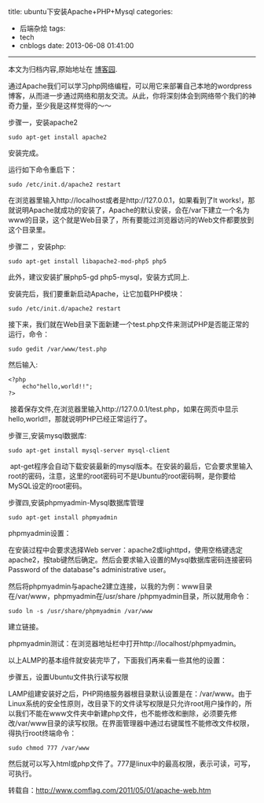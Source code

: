 title: ubuntu下安装Apache+PHP+Mysql
categories:
  - 后端杂烩
tags:
  - tech
  - cnblogs
date: 2013-06-08 01:41:00
---

<div class="history-article">本文为归档内容,原始地址在 <a href="http://www.cnblogs.com/hustskyking/archive/2013/06/08/apache-php-mysql.html" target="_blank">博客园</a>.</div>

<p><span>通过Apache我们可以学习php网络编程，可以用它来部署自己本地的wordpress博客，从而进一步通过网络和朋友交流。从此，你将深刻体会到网络带个我们的神奇力量，至少我是这样觉得的～～</span></p>
<p><span>步骤一，安装apache2</span></p>

```
sudo apt-get install apache2

```

<p><span>安装完成。&nbsp;</span></p>
<p>运行如下命令重启下：</p>

```
sudo /etc/init.d/apache2 restart

```

<p><span>在浏览器里输入http://localhost或者是http://127.0.0.1，如果看到了It works!，那就说明Apache就成功的安装了，Apache的默认安装，会在/var下建立一个名为www的目录，这个就是Web目录了，所有要能过浏览器访问的Web文件都要放到这个目录里。</span></p>
<p><span>步骤二 ，安装php:</span></p>

```
sudo apt-get install libapache2-mod-php5 php5

```

<p>此外，建议安装扩展php5-gd php5-mysql，安装方式同上.</p>
<p>安装完后，我们要重新启动Apache，让它加载PHP模块：</p>

```
sudo /etc/init.d/apache2 restart

```

<p><span>接下来，我们就在Web目录下面新建一个test.php文件来测试PHP是否能正常的运行，命令：</span></p>
<div>
<div id="highlighter_322963" class="syntaxhighlighter  cpp">
<div class="toolbar">

```
sudo gedit /var/www/test.php

```

<p><span>然后输入:</span></p>

```
<?php
    echo"hello,world!!";
?>

```

<p>&nbsp;<span>接着保存文件,在浏览器里输入http://127.0.0.1/test.php，如果在网页中显示hello,world!!，那就说明PHP已经正常运行了。</span></p>
</div>
</div>
</div>
<p><span>步骤三,安装mysql数据库:</span></p>

```
sudo apt-get install mysql-server mysql-client

```

<p>&nbsp;<span>apt-get程序会自动下载安装最新的mysql版本。在安装的最后，它会要求里输入root的密码，注意，这里的root密码可不是Ubuntu的root密码啊，是你要给MySQL设定的root密码。</span></p>
<p><span>步骤四,安装phpmyadmin-Mysql数据库管理</span></p>

```
sudo apt-get install phpmyadmin

```

<p><span>phpmyadmin设置：</span></p>
<p>在安装过程中会要求选择Web server：apache2或lighttpd，使用空格键选定apache2，按tab键然后确定。然后会要求输入设置的Mysql数据库密码连接密码Password of the database"s administrative user。</p>
<p>然后将phpmyadmin与apache2建立连接，以我的为例：www目录在/var/www，phpmyadmin在/usr/share /phpmyadmin目录，所以就用命令：</p>

```
sudo ln -s /usr/share/phpmyadmin /var/www

```

<p><span>建立链接。</span></p>
<p>phpmyadmin测试：在浏览器地址栏中打开http://localhost/phpmyadmin。</p>
<p>以上ALMP的基本组件就安装完毕了，下面我们再来看一些其他的设置：</p>
<p><span>步骤五，设置Ubuntu文件执行读写权限</span></p>
<p>LAMP组建安装好之后，PHP网络服务器根目录默认设置是在：/var/www。由于Linux系统的安全性原则，改目录下的文件读写权限是只允许root用户操作的，所以我们不能在www文件夹中新建php文件，也不能修改和删除，必须要先修改/var/www目录的读写权限。在界面管理器中通过右键属性不能修改文件权限，得执行root终端命令：</p>

```
sudo chmod 777 /var/www

```

<p><span>然后就可以写入html或php文件了。777是linux中的最高权限，表示可读，可写，可执行。</span></p>
<div>
<div id="highlighter_37055" class="syntaxhighlighter  cpp">
<div class="toolbar">


<p><span>转载自：<a title="http://www.comflag.com/2011/05/01/apache-web.htm" href="http://www.comflag.com/2011/05/01/apache-web.htm">http://www.comflag.com/2011/05/01/apache-web.htm</a></span></p>




</div>
</div>
</div>